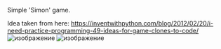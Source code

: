 Simple 'Simon' game.

Idea taken from here: https://inventwithpython.com/blog/2012/02/20/i-need-practice-programming-49-ideas-for-game-clones-to-code/
![изображение](https://github.com/bisenbenov/SimonGame/assets/94634703/1ac7f5c5-0916-4026-947b-b39c3b0ed32b)
![изображение](https://github.com/bisenbenov/SimonGame/assets/94634703/9e49791e-4ead-4086-8b89-48eb27a8afe0)
